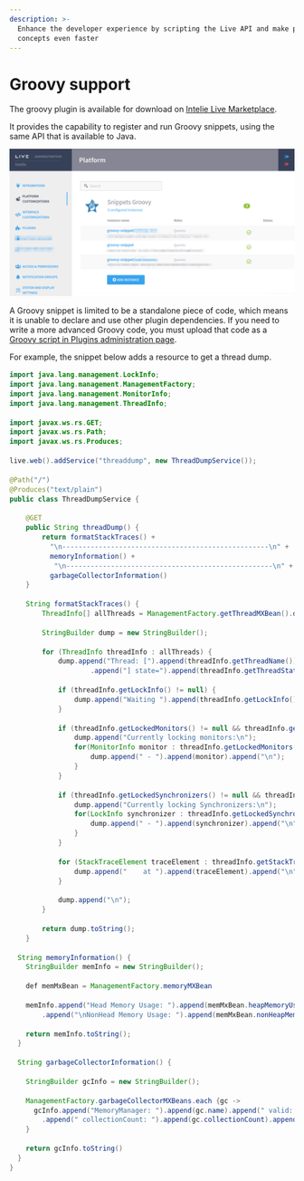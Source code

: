 ```yaml
---
description: >-
  Enhance the developer experience by scripting the Live API and make proof of
  concepts even faster
---
```


# Groovy support

The groovy plugin is available for download on [Intelie Live Marketplace](https://marketplace.intelie.com/artifact/plugin-groovy).

It provides the capability to register and run Groovy snippets, using the same API that is available to Java.

![Snippets Groovy is available under Platform Customization menu in Administration page](<../.gitbook/assets/image (118).png>)

A Groovy snippet is limited to be a standalone piece of code, which means it is unable to declare and use other plugin dependencies. If you need to write a more advanced Groovy code, you must upload that code as a [Groovy script in Plugins administration page](../developers/plugins.md#groovy-scripts).

For example, the snippet below adds a resource to get a thread dump.

```java
import java.lang.management.LockInfo;
import java.lang.management.ManagementFactory;
import java.lang.management.MonitorInfo;
import java.lang.management.ThreadInfo;

import javax.ws.rs.GET;
import javax.ws.rs.Path;
import javax.ws.rs.Produces;

live.web().addService("threaddump", new ThreadDumpService());

@Path("/")
@Produces("text/plain")
public class ThreadDumpService {

    @GET
    public String threadDump() {
        return formatStackTraces() + 
          "\n---------------------------------------------------\n" +
          memoryInformation() +
           "\n---------------------------------------------------\n" +
          garbageCollectorInformation()
    }
  
    String formatStackTraces() {
        ThreadInfo[] allThreads = ManagementFactory.getThreadMXBean().dumpAllThreads(true, true);

        StringBuilder dump = new StringBuilder();

        for (ThreadInfo threadInfo : allThreads) {
            dump.append("Thread: [").append(threadInfo.getThreadName())
                    .append("] state=").append(threadInfo.getThreadState()).append("\n");

            if (threadInfo.getLockInfo() != null) {
                dump.append("Waiting ").append(threadInfo.getLockInfo()).append("\n");
            }

            if (threadInfo.getLockedMonitors() != null && threadInfo.getLockedMonitors().length > 0) {
                dump.append("Currently locking monitors:\n");
                for(MonitorInfo monitor : threadInfo.getLockedMonitors()) {
                    dump.append(" - ").append(monitor).append("\n");
                }
            }

            if (threadInfo.getLockedSynchronizers() != null && threadInfo.getLockedSynchronizers().length > 0) {
                dump.append("Currently locking Synchronizers:\n");
                for(LockInfo synchronizer : threadInfo.getLockedSynchronizers()) {
                    dump.append(" - ").append(synchronizer).append("\n");
                }
            }

            for (StackTraceElement traceElement : threadInfo.getStackTrace()) {
                dump.append("    at ").append(traceElement).append("\n");
            }

            dump.append("\n");
        }

        return dump.toString();
    }
 
  String memoryInformation() {
    StringBuilder memInfo = new StringBuilder();
    
    def memMxBean = ManagementFactory.memoryMXBean
    
    memInfo.append("Head Memory Usage: ").append(memMxBean.heapMemoryUsage)
    	.append("\nNonHead Memory Usage: ").append(memMxBean.nonHeapMemoryUsage)
    
    return memInfo.toString();
  }
  
  String garbageCollectorInformation() {
    
    StringBuilder gcInfo = new StringBuilder();
    
    ManagementFactory.garbageCollectorMXBeans.each {gc ->
      gcInfo.append("MemoryManager: ").append(gc.name).append(" valid: ").append(gc.valid)
      	.append(" collectionCount: ").append(gc.collectionCount).append(" collectionTime: ").append(gc.collectionTime).append("\n")
    }
    
    return gcInfo.toString()
  }
}

```
